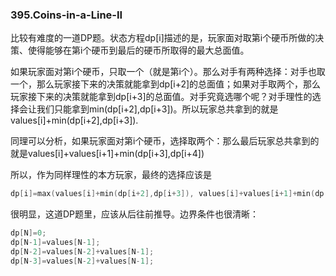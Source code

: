 ### 395.Coins-in-a-Line-II

比较有难度的一道DP题。状态方程dp[i]描述的是，玩家面对取第i个硬币所做的决策、使得能够在第i个硬币到最后的硬币所取得的最大总面值。

如果玩家面对第i个硬币，只取一个（就是第i个）。那么对手有两种选择：对手也取一个，那么玩家接下来的决策就能拿到dp[i+2]的总面值；如果对手取两个，那么玩家接下来的决策就能拿到dp[i+3]的总面值。对手究竟选哪个呢？对手理性的选择会让我们只能拿到min(dp[i+2],dp[i+3])。所以玩家总共拿到的就是values[i]+min(dp[i+2],dp[i+3]).

同理可以分析，如果玩家面对第i个硬币，选择取两个：那么最后玩家总共拿到的就是values[i]+values[i+1]+min(dp[i+3],dp[i+4])

所以，作为同样理性的本方玩家，最终的选择应该是 
```cpp
dp[i]=max(values[i]+min(dp[i+2],dp[i+3]), values[i]+values[i+1]+min(dp[i+3],dp[i+4])).
```

很明显，这道DP题里，应该从后往前推导。边界条件也很清晰：
```cpp
dp[N]=0;
dp[N-1]=values[N-1];
dp[N-2]=values[N-2]+values[N-1];
dp[N-3]=values[N-2]+values[N-1];
```
